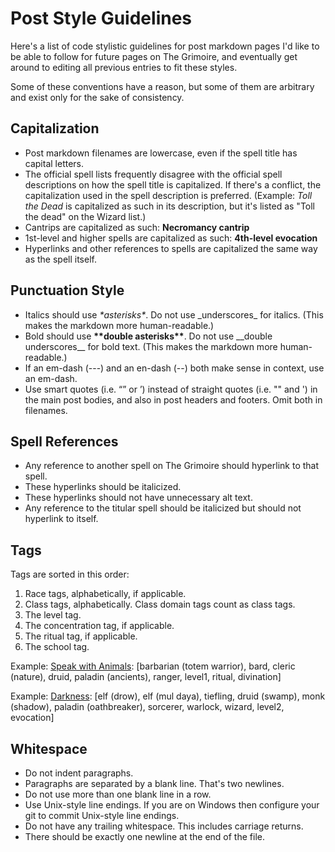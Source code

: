 # Post Style Guidelines

Here's a list of code stylistic guidelines for post markdown pages I'd like to be able to follow for future pages on The Grimoire, and eventually get around to editing all previous entries to fit these styles.

Some of these conventions have a reason, but some of them are arbitrary and exist only for the sake of consistency.

## Capitalization

- Post markdown filenames are lowercase, even if the spell title has capital letters.
- The official spell lists frequently disagree with the official spell descriptions on how the spell title is capitalized. If there's a conflict, the capitalization used in the spell description is preferred. (Example: *Toll the Dead* is capitalized as such in its description, but it's listed as "Toll the dead" on the Wizard list.)
- Cantrips are capitalized as such: **Necromancy cantrip**
- 1st-level and higher spells are capitalized as such: **4th-level evocation**
- Hyperlinks and other references to spells are capitalized the same way as the spell itself.

## Punctuation Style

- Italics should use *\*asterisks\**. Do not use \_underscores\_ for italics. (This makes the markdown more human-readable.)
- Bold should use **\*\*double asterisks\*\***. Do not use \_\_double underscores\_\_ for bold text. (This makes the markdown more human-readable.)
- If an em-dash (---) and an en-dash (--) both make sense in context, use an em-dash.
- Use smart quotes (i.e. “” or ’) instead of straight quotes (i.e. "" and ') in the main post bodies, and also in post headers and footers. Omit both in filenames.

## Spell References

- Any reference to another spell on The Grimoire should hyperlink to that spell.
- These hyperlinks should be italicized.
- These hyperlinks should not have unnecessary alt text.
- Any reference to the titular spell should be italicized but should not hyperlink to itself.

## Tags

Tags are sorted in this order:

1. Race tags, alphabetically, if applicable.
2. Class tags, alphabetically. Class domain tags count as class tags.
3. The level tag.
4. The concentration tag, if applicable.
5. The ritual tag, if applicable.
6. The school tag.

Example: [Speak with Animals](https://grimoire.thebombzen.xyz/spells/speak-with-animals): \[barbarian (totem warrior), bard, cleric (nature), druid, paladin (ancients), ranger, level1, ritual, divination\]

Example: [Darkness](https://grimoire.thebombzen.xyz/spells/darkness): \[elf (drow), elf (mul daya), tiefling, druid (swamp), monk (shadow), paladin (oathbreaker), sorcerer, warlock, wizard, level2, evocation\]

## Whitespace

- Do not indent paragraphs.
- Paragraphs are separated by a blank line. That's two newlines.
- Do not use more than one blank line in a row.
- Use Unix-style line endings. If you are on Windows then configure your git to commit Unix-style line endings.
- Do not have any trailing whitespace. This includes carriage returns.
- There should be exactly one newline at the end of the file.
